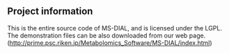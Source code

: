## Project information

This is the entire source code of MS-DIAL, and is licensed under the LGPL.
The demonstration files can be also downloaded from our web page. (http://prime.psc.riken.jp/Metabolomics_Software/MS-DIAL/index.html)



